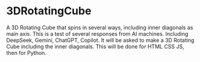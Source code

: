 # 3DRotatingCube
A 3D Rotating Cube that spins in several ways, including inner diagonals as main axis.
This is a test of several responses from AI machines. 
Including DeepSeek, Gemini, ChatGPT, Copilot.
It will be asked to make a 3D Rotating Cube including the inner diagonals. 
This will be done for HTML CSS JS, then for Python. 
